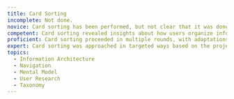 ```yaml
---
title: Card Sorting
incomplete: Not done.
novice: Card sorting has been performed, but not clear that it was done in a way to reduce bias and uncover users' mental models of content.
competent: Card sorting revealed insights about how users organize information and informed decisions about navigation and content hierarchy.
proficient: Card sorting proceeded in multiple rounds, with adaptations made as necessary. Clear connections were made between the results of sorting activities and the design of navigation and content hierarchy.
expert: Card sorting was approached in targeted ways based on the project, with the method refined to match the needs and context of the work. No doubt is left about why this work was done or what its value in informing the quality of the design.
topics:
  - Information Architecture
  - Navigation
  - Mental Model
  - User Research
  - Taxonomy
---
```

